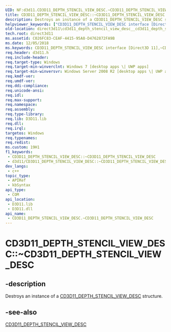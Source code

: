 ```yaml
---
UID: NF:d3d11.CD3D11_DEPTH_STENCIL_VIEW_DESC.~CD3D11_DEPTH_STENCIL_VIEW_DESC
title: CD3D11_DEPTH_STENCIL_VIEW_DESC::~CD3D11_DEPTH_STENCIL_VIEW_DESC (d3d11.h)
description: Destroys an instance of a CD3D11_DEPTH_STENCIL_VIEW_DESC structure.
helpviewer_keywords: ["CD3D11_DEPTH_STENCIL_VIEW_DESC interface [Direct3D 11]","~CD3D11_DEPTH_STENCIL_VIEW_DESC destructor","CD3D11_DEPTH_STENCIL_VIEW_DESC.~CD3D11_DEPTH_STENCIL_VIEW_DESC","CD3D11_DEPTH_STENCIL_VIEW_DESC::~CD3D11_DEPTH_STENCIL_VIEW_DESC","CD3D11_DEPTH_STENCIL_VIEW_DESC::~CD3D11_DEPTH_STENCIL_VIEW_DESC()","d3d11/CD3D11_DEPTH_STENCIL_VIEW_DESC::~CD3D11_DEPTH_STENCIL_VIEW_DESC","direct3d11.cd3d11_depth_stencil_view_desc__cd3d11_depth_stencil_view_desc__","~CD3D11_DEPTH_STENCIL_VIEW_DESC","~CD3D11_DEPTH_STENCIL_VIEW_DESC destructor [Direct3D 11]","~CD3D11_DEPTH_STENCIL_VIEW_DESC destructor [Direct3D 11]","CD3D11_DEPTH_STENCIL_VIEW_DESC interface"]
old-location: direct3d11\cd3d11_depth_stencil_view_desc__cd3d11_depth_stencil_view_desc__.htm
tech.root: direct3d11
ms.assetid: C026FC83-CEAF-4415-95A8-D4762872FA9B
ms.date: 12/05/2018
ms.keywords: CD3D11_DEPTH_STENCIL_VIEW_DESC interface [Direct3D 11],~CD3D11_DEPTH_STENCIL_VIEW_DESC destructor, CD3D11_DEPTH_STENCIL_VIEW_DESC.~CD3D11_DEPTH_STENCIL_VIEW_DESC, CD3D11_DEPTH_STENCIL_VIEW_DESC::~CD3D11_DEPTH_STENCIL_VIEW_DESC, CD3D11_DEPTH_STENCIL_VIEW_DESC::~CD3D11_DEPTH_STENCIL_VIEW_DESC(), d3d11/CD3D11_DEPTH_STENCIL_VIEW_DESC::~CD3D11_DEPTH_STENCIL_VIEW_DESC, direct3d11.cd3d11_depth_stencil_view_desc__cd3d11_depth_stencil_view_desc__, ~CD3D11_DEPTH_STENCIL_VIEW_DESC, ~CD3D11_DEPTH_STENCIL_VIEW_DESC destructor [Direct3D 11], ~CD3D11_DEPTH_STENCIL_VIEW_DESC destructor [Direct3D 11],CD3D11_DEPTH_STENCIL_VIEW_DESC interface
req.header: d3d11.h
req.include-header: 
req.target-type: Windows
req.target-min-winverclnt: Windows 7 [desktop apps \| UWP apps]
req.target-min-winversvr: Windows Server 2008 R2 [desktop apps \| UWP apps]
req.kmdf-ver: 
req.umdf-ver: 
req.ddi-compliance: 
req.unicode-ansi: 
req.idl: 
req.max-support: 
req.namespace: 
req.assembly: 
req.type-library: 
req.lib: D3D11.lib
req.dll: 
req.irql: 
targetos: Windows
req.typenames: 
req.redist: 
ms.custom: 19H1
f1_keywords:
 - CD3D11_DEPTH_STENCIL_VIEW_DESC::~CD3D11_DEPTH_STENCIL_VIEW_DESC
 - d3d11/CD3D11_DEPTH_STENCIL_VIEW_DESC::~CD3D11_DEPTH_STENCIL_VIEW_DESC
dev_langs:
 - c++
topic_type:
 - APIRef
 - kbSyntax
api_type:
 - COM
api_location:
 - D3D11.lib
 - D3D11.dll
api_name:
 - CD3D11_DEPTH_STENCIL_VIEW_DESC.~CD3D11_DEPTH_STENCIL_VIEW_DESC
---
```


# CD3D11_DEPTH_STENCIL_VIEW_DESC::~CD3D11_DEPTH_STENCIL_VIEW_DESC


## -description

Destroys an instance of a <a href="/previous-versions/windows/desktop/legacy/jj151639(v=vs.85)">CD3D11_DEPTH_STENCIL_VIEW_DESC</a> structure.



## -see-also

<a href="/previous-versions/windows/desktop/legacy/jj151639(v=vs.85)">CD3D11_DEPTH_STENCIL_VIEW_DESC</a>
